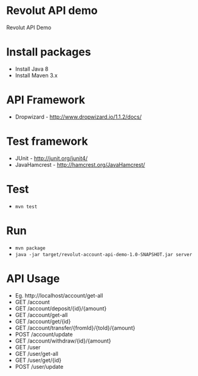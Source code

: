 # Revolut API demo
Revolut API Demo

# Install packages

- Install Java 8
- Install Maven 3.x

# API Framework

- Dropwizard - http://www.dropwizard.io/1.1.2/docs/

# Test framework

- JUnit - http://junit.org/junit4/
- JavaHamcrest - http://hamcrest.org/JavaHamcrest/

# Test

- `mvn test`

# Run

- `mvn package`
- `java -jar target/revolut-account-api-demo-1.0-SNAPSHOT.jar server`

# API Usage

- Eg. http://localhost/account/get-all
- GET /account
- GET /account/deposit/{id}/{amount}
- GET /account/get-all
- GET /account/get/{id}
- GET /account/transfer/{fromId}/{toId}/{amount}
- POST /account/update
- GET /account/withdraw/{id}/{amount}
- GET /user
- GET /user/get-all
- GET /user/get/{id}
- POST /user/update
